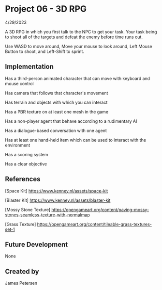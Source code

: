 # Project 06 - 3D RPG
4/29/2023

A 3D RPG in which you first talk to the NPC to get your task. Your task being to shoot all of the targets and defeat the enemy before time runs out.

Use WASD to move around, Move your mouse to look around, Left Mouse Button to shoot, and Left-Shift to sprint.

## Implementation

Has a third-person animated character that can move with keyboard and mouse control

Has camera that follows that character's movement

Has terrain and objects with which you can interact

Has a PBR texture on at least one mesh in the game

Has a non-player agent that behave according to a rudimentary AI

Has a dialogue-based conversation with one agent 

Has at least one hand-held item which can be used to interact with the environment

Has a scoring system

Has a clear objective

## References
[Space Kit] https://www.kenney.nl/assets/space-kit

[Blaster Kit] https://www.kenney.nl/assets/blaster-kit

[Mossy Stone Texture] https://opengameart.org/content/paving-mossy-stones-seamless-texture-with-normalmap

[Grass Texture] https://opengameart.org/content/tileable-grass-textures-set-1
## Future Development

None

## Created by
James Petersen
